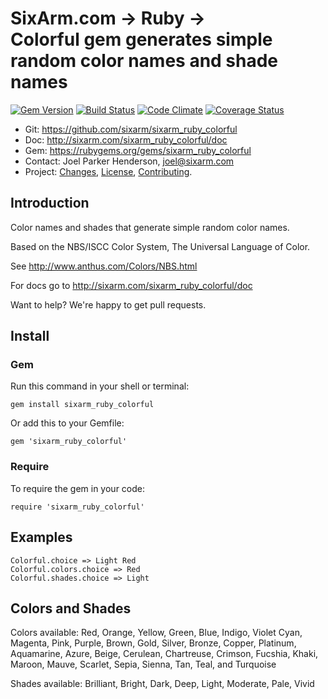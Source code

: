 # SixArm.com → Ruby → <br> Colorful gem generates simple random color names and shade names

<!--header-open-->

[![Gem Version](https://badge.fury.io/rb/sixarm_ruby_colorful.svg)](http://badge.fury.io/rb/sixarm_ruby_colorful)
[![Build Status](https://travis-ci.org/SixArm/sixarm_ruby_colorful.png)](https://travis-ci.org/SixArm/sixarm_ruby_colorful)
[![Code Climate](https://codeclimate.com/github/SixArm/sixarm_ruby_colorful.png)](https://codeclimate.com/github/SixArm/sixarm_ruby_colorful)
[![Coverage Status](https://coveralls.io/repos/SixArm/sixarm_ruby_colorful/badge.svg?branch=master&service=github)](https://coveralls.io/github/SixArm/sixarm_ruby_colorful?branch=master)

* Git: <https://github.com/sixarm/sixarm_ruby_colorful>
* Doc: <http://sixarm.com/sixarm_ruby_colorful/doc>
* Gem: <https://rubygems.org/gems/sixarm_ruby_colorful>
* Contact: Joel Parker Henderson, <joel@sixarm.com>
* Project: [Changes](CHANGES.md), [License](LICENSE.md), [Contributing](CONTRIBUTING.md).

<!--header-shut-->


## Introduction

Color names and shades that generate simple random color names.

Based on the NBS/ISCC Color System, The Universal Language of Color.

See http://www.anthus.com/Colors/NBS.html

For docs go to <http://sixarm.com/sixarm_ruby_colorful/doc>

Want to help? We're happy to get pull requests.


<!--install-opent-->

## Install

### Gem

Run this command in your shell or terminal:

    gem install sixarm_ruby_colorful

Or add this to your Gemfile:

    gem 'sixarm_ruby_colorful'

### Require

To require the gem in your code:

    require 'sixarm_ruby_colorful'

<!--install-shut-->


## Examples

    Colorful.choice => Light Red
    Colorful.colors.choice => Red
    Colorful.shades.choice => Light


## Colors and Shades

Colors available:
  Red, Orange, Yellow, Green, Blue, Indigo, Violet
  Cyan, Magenta, Pink, Purple, Brown,
  Gold, Silver, Bronze, Copper, Platinum,
  Aquamarine, Azure, Beige, Cerulean,
  Chartreuse, Crimson, Fucshia, Khaki,
  Maroon, Mauve, Scarlet, Sepia,
  Sienna, Tan, Teal,  and Turquoise

Shades available:
  Brilliant, Bright, Dark, Deep, Light,
  Moderate, Pale, Vivid
